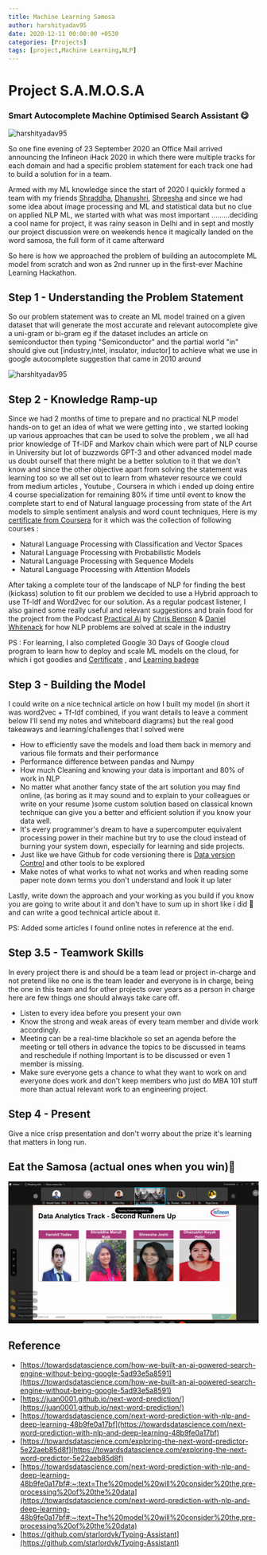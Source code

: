 ```yaml
---
title: Machine Learning Samosa 
author: harshityadav95
date: 2020-12-11 00:00:00 +0530
categories: [Projects]
tags: [project,Machine Learning,NLP]
---
```


# Project S.A.M.O.S.A 
### Smart Autocomplete Machine Optimised Search Assistant 😋




![harshityadav95](https://upload.wikimedia.org/wikipedia/commons/thumb/c/cb/Samosachutney.jpg/800px-Samosachutney.jpg)

So one fine evening of 23 September 2020 an Office Mail arrived announcing the Infineon iHack 2020 in which there were multiple tracks for each domain and had a specific problem statement for each track one had to build a solution for in a team.

Armed with my ML knowledge since the start of 2020 I quickly formed a team with my friends [Shraddha](https://www.linkedin.com/in/shraddha-naik-06369495/), [Dhanushri](https://www.linkedin.com/in/dhanushri-nayak-ba084a198/), [Shreesha](https://www.linkedin.com/in/shreesha-joshi-b577b7147/)
and since we had some idea about image processing and ML and statistical data but no clue on applied NLP ML, we started with what was most important .........deciding a cool name for project, it was rainy season in Delhi and in sept and mostly our project discussion were on weekends hence it magically landed on the word samosa, the full form of it came afterward

So here is how we approached the problem of building an autocomplete ML model from scratch and won as 2nd runner up in the first-ever Machine Learning Hackathon.



## Step 1  - Understanding the Problem Statement 


So our problem statement was to create an ML model trained on a given dataset that will generate the most accurate and relevant autocomplete give a uni-gram or bi-gram eg if the dataset includes an article on semiconductor then typing "Semiconductor" and the partial world "in" should give out [industry,intel, insulator, inductor] to achieve what we use in google autocomplete suggestion that came in 2010 around

![harshityadav95](https://johnjohnston.info/oddsandends/social-media-is/social_media_is.gif)



## Step 2  - Knowledge Ramp-up

Since we had 2 months of time to prepare and no practical NLP model hands-on to get an idea of what we were getting into , we started looking up various approaches that can be used to solve the problem , we all had prior knowledge of Tf-IDF and Markov chain which were part of NLP course in University but lot of buzzwords GPT-3 and other advanced model made us doubt ourself that there might be a better solution to it that we don't know and since the other objective apart from solving the statement was learning too so we all set out to learn from whatever resource we could from medium articles , Youtube  , Coursera in which i ended up doing entire 4 course specialization for remaining 80% if time until event to know the complete start to end of Natural language processing from state of the Art models to simple sentiment analysis and word count techniques, Here is my [certificate from Coursera](https://www.coursera.org/account/accomplishments/specialization/TNZZW64VUDTB?utm_source=link&utm_medium=certificate&utm_content=cert_image&utm_campaign=pdf_header_button&utm_product=s12n) for it which was the collection of following courses :

- Natural Language Processing with Classification and Vector Spaces
- Natural Language Processing with Probabilistic Models
- Natural Language Processing with Sequence Models
- Natural Language Processing with Attention Models

After taking a complete tour of the landscape of NLP for finding the best (kickass) solution to fit our problem we decided to use a Hybrid approach to use Tf-Idf and Word2vec for our solution. As a regular podcast listener, I also gained some really useful and relevant suggestions and brain food for the project from the Podcast [Practical Ai](https://changelog.com/practicalai) by [Chris Benson](https://chrisbenson.com/) & [Daniel Whitenack](https://datadan.io/) for how NLP problems are solved at scale in the industry

PS : For learning, I also completed Google 30 Days of Google cloud program to learn how to deploy and scale ML models on the cloud, for which i got goodies and [Certificate](https://raw.githubusercontent.com/harshityadav95/staticfiles/main/30%20days%20of%20google%20cloud.pdf) , and [Learning badege](https://www.qwiklabs.com/public_profiles/8f3b8802-09aa-40fe-adad-c2a1f12892c2) 



## Step 3  - Building the Model

I could write on a nice technical article on how I built my model (in short it was word2vec + Tf-Idf combined, if you want details to leave a comment below I'll send my notes and whiteboard diagrams) but the real good takeaways and learning/challenges that I solved were 

-  How to efficiently save the models and load them back in memory and various file formats and their performance  
- Performance difference between pandas and Numpy 
- How much Cleaning and knowing your data is important and 80% of work in NLP
- No matter what another fancy state of the art solution you may find online, (as boring as it may sound and to explain to your colleagues or write on your resume )some custom solution based on classical known technique can give you a better and efficient solution if you know your data well.
- It's every programmer's dream to have a supercomputer equivalent processing power in their machine but try to use the cloud instead of burning your system down, especially for learning and side projects.
-  Just like we have Github for code versioning there is [Data version Control](https://dvc.org/)  and other tools to be explored 
- Make notes of what works to what not works and when reading some paper note down terms you don't understand and look it up later

Lastly, write down the approach and your working as you build if you know you are going to write about it and don't have to sum up in short like i did 🙈 and can write a good technical article about it.

PS: Added some articles I found online notes in reference at the end.

## Step 3.5  - Teamwork Skills

In every project there is and should be a team lead or project in-charge and not pretend like no one is the team leader and everyone is in charge, being the one in this team and for other projects over years as a person in charge here are few things one should always take care off.

- Listen to every idea  before you present your own  
- Know the strong and weak areas of every team member and divide work accordingly.
- Meeting can be a real-time blackhole so set an agenda before the meeting or tell others in advance the topics to be discussed in teams and reschedule if nothing Important is to be discussed or even 1 member is missing.
- Make sure everyone gets a chance to what they want to work on and everyone does work and don't keep members who just do MBA 101 stuff more than actual relevant work to an engineering project.



## Step  4  - Present

 Give a nice crisp presentation and don't worry about the prize it's learning that matters in long run.

 
 

## Eat the Samosa (actual ones when you win)🥳 

![Image](https://raw.githubusercontent.com/harshityadav95/staticfiles/main/teamsamosa.png)


## Reference
- [https://towardsdatascience.com/how-we-built-an-ai-powered-search-engine-without-being-google-5ad93e5a8591](https://towardsdatascience.com/how-we-built-an-ai-powered-search-engine-without-being-google-5ad93e5a8591)
- [https://juan0001.github.io/next-word-prediction/](https://juan0001.github.io/next-word-prediction/)
- [https://towardsdatascience.com/next-word-prediction-with-nlp-and-deep-learning-48b9fe0a17bf](https://towardsdatascience.com/next-word-prediction-with-nlp-and-deep-learning-48b9fe0a17bf)
- [https://towardsdatascience.com/exploring-the-next-word-predictor-5e22aeb85d8f](https://towardsdatascience.com/exploring-the-next-word-predictor-5e22aeb85d8f)
- [https://towardsdatascience.com/next-word-prediction-with-nlp-and-deep-learning-48b9fe0a17bf#:~:text=The%20model%20will%20consider%20the,pre-processing%20of%20the%20data](https://towardsdatascience.com/next-word-prediction-with-nlp-and-deep-learning-48b9fe0a17bf#:~:text=The%20model%20will%20consider%20the,pre-processing%20of%20the%20data)
- [https://github.com/starlordvk/Typing-Assistant](https://github.com/starlordvk/Typing-Assistant)
